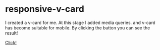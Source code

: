 # responsive-v-card

I created a v-card for me. At this stage I added media queries. and v-card has become suitable for mobile. By clicking the button you can see the result!

[Click!](https://htmlpreview.github.io/?https://github.com/muniseben/responsive-v-card/blob/main/index.html)


